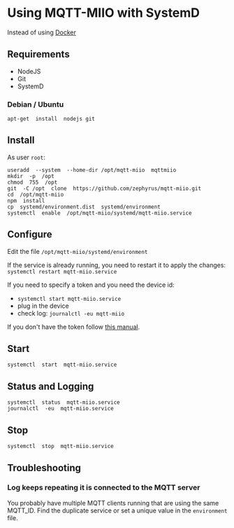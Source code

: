 # Using MQTT-MIIO with SystemD
Instead of using [Docker](https://github.com/zephyrus/mqtt-miio/blob/master/README.md)

## Requirements
- NodeJS
- Git
- SystemD
### Debian / Ubuntu
```
apt-get  install  nodejs git
```

## Install
As user `root`:
```
useradd  --system  --home-dir /opt/mqtt-miio  mqttmiio
mkdir  -p  /opt
chmod  755  /opt
git  -C /opt  clone  https://github.com/zephyrus/mqtt-miio.git
cd  /opt/mqtt-miio
npm  install
cp  systemd/environment.dist  systemd/environment
systemctl  enable  /opt/mqtt-miio/systemd/mqtt-miio.service
```

## Configure
Edit the file `/opt/mqtt-miio/systemd/environment`

If the service is already running, you need to restart it to apply the changes: `systemctl restart mqtt-miio.service`

If you need to specify a token and you need the device id:
- `systemctl start mqtt-miio.service`
- plug in the device
- check log: `journalctl -eu mqtt-miio`

If you don't have the token follow [this manual](https://github.com/Maxmudjon/com.xiaomi-miio/blob/master/docs/obtain_token.md).

## Start
```
systemctl  start  mqtt-miio.service
```

## Status and Logging
```
systemctl  status  mqtt-miio.service
journalctl  -eu  mqtt-miio.service
```

## Stop
```
systemctl  stop  mqtt-miio.service
```

## Troubleshooting

### Log keeps repeating it is connected to the MQTT server
You probably have multiple MQTT clients running that are using the same MQTT_ID. Find the duplicate service or set a unique value in the `environment` file. 
